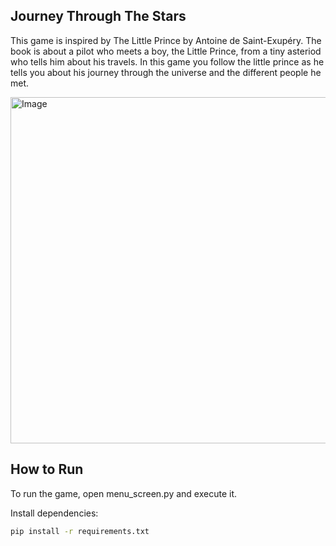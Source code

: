 ## Journey Through The Stars

This game is inspired by The Little Prince
by Antoine de Saint-Exupéry. The book is about 
a pilot who meets a boy, the Little Prince, from
a tiny asteriod who tells him about his travels.
In this game you follow the little prince as he 
tells you about his journey through the universe 
and the different people he met.

<img width="795" height="554" alt="Image" src="https://github.com/user-attachments/assets/c62cb45a-5e6c-4c04-9dee-9a0c74751b17" />

## How to Run

To run the game, open menu_screen.py and execute it.

Install dependencies:

```bash
pip install -r requirements.txt


